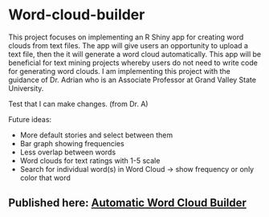 # Word-cloud-builder
 
This project focuses on implementing an R Shiny app for creating word clouds from text files. The app will give users an opportunity to upload a text file, then the it will generate a word cloud automatically. This app will be beneficial for text mining projects whereby users do not need to write code for generating word clouds. I am implementing this project with the guidance of Dr. Adrian who is an Associate Professor at Grand Valley State University.

Test that I can make changes. (from Dr. A)

Future ideas:
* More default stories and select between them
* Bar graph showing frequencies
* Less overlap between words
* Word clouds for text ratings with 1-5 scale
* Search for individual word(s) in Word Cloud -> show frequency or only color that word


## Published here: [Automatic Word Cloud Builder](https://itsoyondi.shinyapps.io/wbuilder/)
